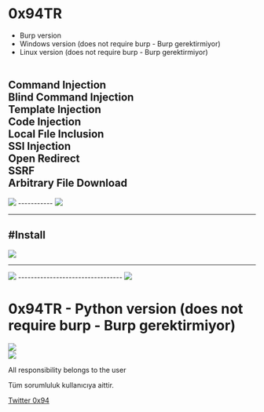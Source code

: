 
# 0x94TR

- Burp version<br>
- Windows version (does not require burp - Burp gerektirmiyor)<br>
- Linux version (does not require burp - Burp gerektirmiyor)<br><br>

Command Injection<br>
Blind Command Injection<br>
Template Injection<br>
Code Injection<br>
Local Fıle Inclusion<br>
SSI Injection<br>
Open Redirect<br>
SSRF<br>
Arbitrary File Download<br>
-----------

<img src="https://raw.githubusercontent.com/antichown/0x94TR/master/watch.gif">
-----------
<img src="https://raw.githubusercontent.com/antichown/0x94TR/master/watch2.gif">

-------------
#Install
-----------------------------
<img src="https://raw.githubusercontent.com/antichown/0x94TR/master/94_1.png">

---------------------------------

<img src="https://raw.githubusercontent.com/antichown/0x94TR/master/94_2.png">
---------------------------------

<img src="https://raw.githubusercontent.com/antichown/0x94TR/master/94_3.png">

# 0x94TR - Python version (does not require burp - Burp gerektirmiyor)

<img src="https://raw.githubusercontent.com/antichown/0x94TR/master/config.png">
<br>
<img src="https://raw.githubusercontent.com/antichown/0x94TR/master/ddd.png">

All responsibility belongs to the user

Tüm sorumluluk kullanıcıya aittir.


<a href="https://twitter.com/0x94">Twitter 0x94</a>
